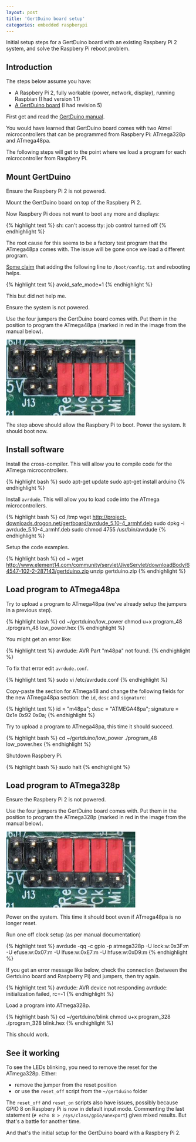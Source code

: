 ```yaml
---
layout: post
title: 'GertDuino board setup'
categories: embedded raspberypi
---
```


Initial setup steps for a GertDuino board with an existing Raspbery Pi 2
system, and solve the Raspbery Pi reboot problem.


## Introduction

The steps below assume you have:

- A Raspbery Pi 2, fully workable (power, network, display), running Raspbian
  (I had version 1.1)
- [A GertDuino board][gertduino] (I had revision 5)

First get and read the [GertDuino manual][manual].

You would have learned that GertDuino board comes with two Atmel
microcontrollers that can be programmed from Raspbery Pi: ATmega328p and
ATmega48pa.

The following steps will get to the point where we load a program for each
microcontroller from Raspbery Pi.


## Mount GertDuino

Ensure the Raspbery Pi 2 is not powered.

Mount the GertDuino board on top of the Raspbery Pi 2.

Now Raspbery Pi does not want to boot any more and displays:

{% highlight text %}
sh: can't access tty: job control turned off
{% endhighlight %}

The root cause for this seems to be a factory test program that the ATmega48pa
comes with. The issue will be gone once we load a different program.

[Some claim][source] that adding the following line to `/boot/config.txt` and rebooting helps.

{% highlight text %}
avoid_safe_mode=1
{% endhighlight %}

This but did not help me.

Ensure the system is not powered.

Use the four jumpers the GertDuino board comes with. Put them in the position
to program the ATmega48pa (marked in red in the image from the manual below).

![Jumpers position to program ATmega48pa](/assets/2015-10-04-pi-gertduino-start/program-48-jumpers.jpg)

The step above should allow the Raspbery Pi to boot. Power the system. It
should boot now.


## Install software

Install the cross-compiler. This will allow you to compile code for the
ATmega microcontrollers.

{% highlight bash %}
sudo apt-get update
sudo apt-get install arduino
{% endhighlight %}

Install `avrdude`. This will allow you to load code into the ATmega
microcontrollers.

{% highlight bash %}
cd /tmp
wget http://project-downloads.drogon.net/gertboard/avrdude_5.10-4_armhf.deb
sudo dpkg -i avrdude_5.10-4_armhf.deb
sudo chmod 4755 /usr/bin/avrdude
{% endhighlight %}

Setup the code examples.

{% highlight bash %}
cd ~
wget http://www.element14.com/community/servlet/JiveServlet/downloadBody/64547-102-2-287143/gertduino.zip
unzip gertduino.zip
{% endhighlight %}


## Load program to ATmega48pa

Try to upload a program to ATmega48pa (we've already setup the jumpers in a
previous step).

{% highlight bash %}
cd ~/gertduino/low_power
chmod u+x program_48
./program_48 low_power.hex
{% endhighlight %}

You might get an error like:

{% highlight text %}
avrdude: AVR Part "m48pa" not found.
{% endhighlight %}

To fix that error edit `avrdude.conf`.

{% highlight text %}
sudo vi /etc/avrdude.conf
{% endhighlight %}

Copy-paste the section for ATmega48 and change the following fields for
the new ATmega48pa section: the `id`, `desc` and `signature`:

{% highlight text %}
id               = "m48pa";
desc             = "ATMEGA48pa";
signature        = 0x1e 0x92 0x0a;
{% endhighlight %}

Try to upload a program to ATmega48pa, this time it should succeed.

{% highlight bash %}
cd ~/gertduino/low_power
./program_48 low_power.hex
{% endhighlight %}

Shutdown Raspbery Pi.

{% highlight bash %}
sudo halt
{% endhighlight %}


## Load program to ATmega328p

Ensure the Raspbery Pi 2 is not powered.

Use the four jumpers the GertDuino board comes with. Put them in the position
to program the ATmega328p (marked in red in the image from the manual below).

![Jumpers position to program ATmega328p](/assets/2015-10-04-pi-gertduino-start/program-328-jumpers.jpg)

Power on the system. This time it should boot even if ATmega48pa is no longer
reset.

Run one off clock setup (as per manual documentation)

{% highlight text %}
avrdude -qq -c gpio -p atmega328p -U lock:w:0x3F:m -U efuse:w:0x07:m -U lfuse:w:0xE7:m -U hfuse:w:0xD9:m
{% endhighlight %}

If you get an error message like below, check the connection (between the
Gertduino board and Raspberry Pi) and jumpers, then try again.

{% highlight text %}
avrdude: AVR device not responding
avrdude: initialization failed, rc=-1
{% endhighlight %}

Load a program into ATmega328p.

{% highlight bash %}
cd ~/gertduino/blink
chmod u+x program_328
./program_328 blink.hex
{% endhighlight %}

This should work.


## See it working

To see the LEDs blinking, you need to remove the reset for the ATmega328p.
Either:

- remove the jumper from the reset position
- or use the `reset_off` script from the `~/gertduino` folder

The `reset_off` and `reset_on` scripts also have issues, possibly because GPIO
8 on Raspbery Pi is now in default input mode. Commenting the last statement
(`# echo 8 > /sys/class/gpio/unexport`) gives mixed results. But that's a
battle for another time.

And that's the initial setup for the GertDuino board with a Raspbery Pi 2.


[gertduino]:  http://www.element14.com/community/community/raspberry-pi/raspberry-pi-accessories/gertduino
[manual]:     http://www.element14.com/community/docs/DOC-64534/l/user-manual-for-gertduino-board
[source]:     http://www.raspberrypi-spy.co.uk/2013/12/gertduino-getting-started-tutorial-hello-world/

